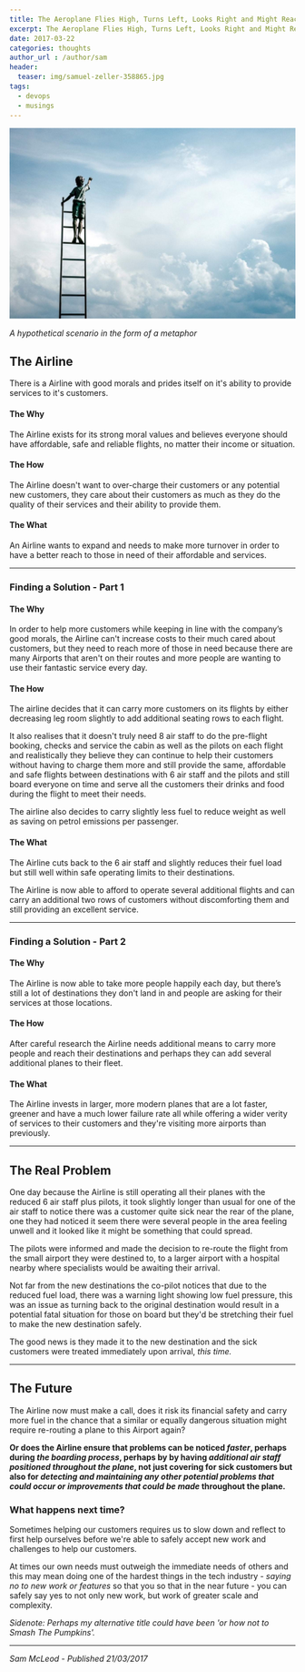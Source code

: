 ```yaml
---
title: The Aeroplane Flies High, Turns Left, Looks Right and Might Reach Its Destination
excerpt: The Aeroplane Flies High, Turns Left, Looks Right and Might Reach Its Destination
date: 2017-03-22
categories: thoughts
author_url : /author/sam
header:
  teaser: img/samuel-zeller-358865.jpg
tags:
  - devops
  - musings
---
```


![](/img/samuel-zeller-358865.jpg)

_A hypothetical scenario in the form of a metaphor_

## The Airline

There is a Airline with good morals and prides itself on it's ability to provide services to it's customers.

#### The Why

The Airline exists for its strong moral values and believes everyone should have affordable, safe and reliable flights, no matter their income or situation.

#### The How

The Airline doesn't want to over-charge their customers or any potential new customers, they care about their customers as much as they do the quality of their services and their ability to provide them.

#### The What

An Airline wants to expand and needs to make more turnover in order to have a better reach to those in need of their affordable and services.

---

### Finding a Solution - Part 1

#### The Why

In order to help more customers while keeping in line with the company’s good morals, the Airline can't increase costs to their much cared about customers, but they need to reach more of those in need because there are many Airports that aren't on their routes and more people are wanting to use their fantastic service every day.

#### The How

The airline decides that it can carry more customers on its flights by either decreasing leg room slightly to add additional seating rows to each flight.

It also realises that it doesn't truly need 8 air staff to do the pre-flight booking, checks and service the cabin as well as the pilots on each flight and realistically they believe they can continue to help their customers without having to charge them more and still provide the same, affordable and safe flights between destinations with 6 air staff and the pilots and still board everyone on time and serve all the customers their drinks and food during the flight to meet their needs.

The airline also decides to carry slightly less fuel to reduce weight as well as saving on petrol emissions per passenger.

#### The What

The Airline cuts back to the 6 air staff and slightly reduces their fuel load but still well within safe operating limits to their destinations.

The Airline is now able to afford to operate several additional flights and can carry an additional two rows of customers without discomforting them and still providing an excellent service.

---

### Finding a Solution - Part 2

#### The Why

The Airline is now able to take more people happily each day, but there’s still a lot of destinations they don't land in and people are asking for their services at those locations.

#### The How

After careful research the Airline needs additional means to carry more people and reach their destinations and perhaps they can add several additional planes to their fleet.

#### The What

The Airline invests in larger, more modern planes that are a lot faster, greener and have a much lower failure rate all while offering a wider verity of services to their customers and they're visiting more airports than previously.

---

## The Real Problem

One day because the Airline is still operating all their planes with the reduced 6 air staff plus pilots, it took slightly longer than usual for one of the air staff to notice there was a customer quite sick near the rear of the plane, one they had noticed it seem there were several people in the area feeling unwell and it looked like it might be something that could spread.

The pilots were informed and made the decision to re-route the flight from the small airport they were destined to, to a larger airport with a hospital nearby where specialists would be awaiting their arrival.

Not far from the new destinations the co-pilot notices that due to the reduced fuel load, there was a warning light showing low fuel pressure, this was an issue as turning back to the original destination would result in a potential fatal situation for those on board but they'd be stretching their fuel to make the new destination safely.

The good news is they made it to the new destination and the sick customers were treated immediately upon arrival, _this time._

---

## The Future

The Airline now must make a call, does it risk its financial safety and carry more fuel in the chance that a similar or equally dangerous situation might require re-routing a plane to this Airport again?

__Or does the Airline ensure that problems can be noticed _faster_, perhaps during _the boarding process_, perhaps by by having _additional air staff positioned throughout the plane_, not just covering for sick customers but also for _detecting and maintaining any other potential problems that could occur or improvements that could be made_ throughout the plane.__

### What happens next time?

Sometimes helping our customers requires us to slow down and reflect to first help ourselves before we're able to safely accept new work and challenges to help our customers.

At times our own needs must outweigh the immediate needs of others and this may mean doing one of the hardest things in the tech industry - _saying no to new work or features_ so that you so that in the near future - you can safely say yes to not only new work, but work of greater scale and complexity.

_Sidenote: Perhaps my alternative title could have been 'or how not to Smash The Pumpkins'._

---

_Sam McLeod - Published 21/03/2017_
